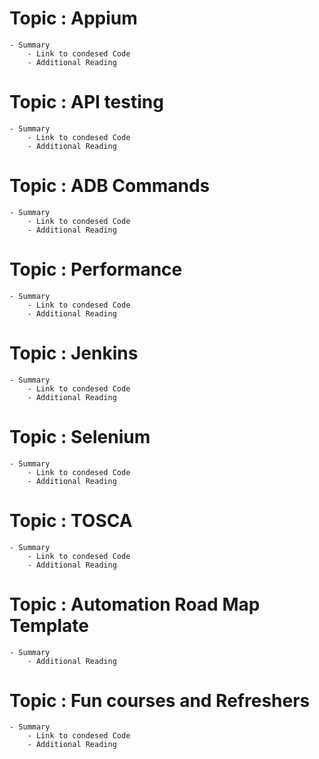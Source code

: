 # Topic : Appium
    - Summary
        - Link to condesed Code
        - Additional Reading
# Topic : API testing
    - Summary
        - Link to condesed Code
        - Additional Reading
# Topic : ADB Commands
    - Summary
        - Link to condesed Code
        - Additional Reading
# Topic : Performance
    - Summary
        - Link to condesed Code
        - Additional Reading
# Topic : Jenkins
    - Summary
        - Link to condesed Code
        - Additional Reading
# Topic : Selenium
    - Summary
        - Link to condesed Code
        - Additional Reading
# Topic : TOSCA
    - Summary
        - Link to condesed Code
        - Additional Reading
# Topic : Automation Road Map Template
    - Summary
        - Additional Reading
# Topic : Fun courses and Refreshers
    - Summary
        - Link to condesed Code
        - Additional Reading